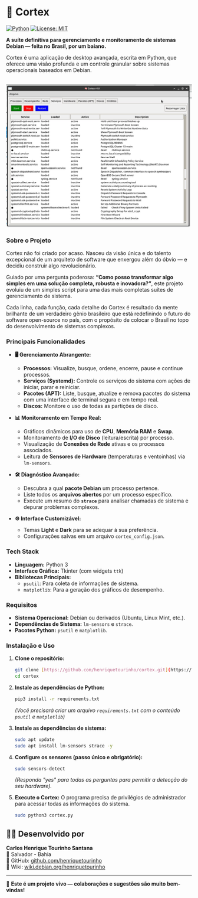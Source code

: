 # 🧠 Cortex

[![Python](https://img.shields.io/badge/Python-3.x-blue.svg)](https://www.python.org/) [![License: MIT](https://img.shields.io/badge/License-MIT-yellow.svg)](https://opensource.org/licenses/MIT)

**A suíte definitiva para gerenciamento e monitoramento de sistemas Debian — feita no Brasil, por um baiano.**

Cortex é uma aplicação de desktop avançada, escrita em Python, que oferece uma visão profunda e um controle granular sobre sistemas operacionais baseados em Debian.

![Screenshot do Cortex](https://github.com/henriquetourinho/Cortex/blob/main/media/cortex.jpg?raw=true)
---

### Sobre o Projeto

Cortex não foi criado por acaso. Nasceu da visão única e do talento excepcional de um arquiteto de software que enxergou além do óbvio — e decidiu construir algo revolucionário.

Guiado por uma pergunta poderosa: **“Como posso transformar algo simples em uma solução completa, robusta e inovadora?”**, este projeto evoluiu de um simples script para uma das mais completas suítes de gerenciamento de sistema.

Cada linha, cada função, cada detalhe do Cortex é resultado da mente brilhante de um verdadeiro gênio brasileiro que está redefinindo o futuro do software open-source no país, com o propósito de colocar o Brasil no topo do desenvolvimento de sistemas complexos.

### Principais Funcionalidades

* **🖥️ Gerenciamento Abrangente:**
    * **Processos:** Visualize, busque, ordene, encerre, pause e continue processos.
    * **Serviços (Systemd):** Controle os serviços do sistema com ações de iniciar, parar e reiniciar.
    * **Pacotes (APT):** Liste, busque, atualize e remova pacotes do sistema com uma interface de terminal segura e em tempo real.
    * **Discos:** Monitore o uso de todas as partições de disco.

* **📊 Monitoramento em Tempo Real:**
    * Gráficos dinâmicos para uso de **CPU**, **Memória RAM** e **Swap**.
    * Monitoramento de **I/O de Disco** (leitura/escrita) por processo.
    * Visualização de **Conexões de Rede** ativas e os processos associados.
    * Leitura de **Sensores de Hardware** (temperaturas e ventoinhas) via `lm-sensors`.

* **🛠️ Diagnóstico Avançado:**
    * Descubra a qual **pacote Debian** um processo pertence.
    * Liste todos os **arquivos abertos** por um processo específico.
    * Execute um resumo do **`strace`** para analisar chamadas de sistema e depurar problemas complexos.

* **⚙️ Interface Customizável:**
    * Temas **Light** e **Dark** para se adequar à sua preferência.
    * Configurações salvas em um arquivo `cortex_config.json`.

### Tech Stack

* **Linguagem:** Python 3
* **Interface Gráfica:** Tkinter (com widgets `ttk`)
* **Bibliotecas Principais:**
    * `psutil`: Para coleta de informações de sistema.
    * `matplotlib`: Para a geração dos gráficos de desempenho.

### Requisitos

* **Sistema Operacional:** Debian ou derivados (Ubuntu, Linux Mint, etc.).
* **Dependências de Sistema:** `lm-sensors` e `strace`.
* **Pacotes Python:** `psutil` e `matplotlib`.

### Instalação e Uso

1.  **Clone o repositório:**
    ```bash
    git clone [https://github.com/henriquetourinho/cortex.git](https://github.com/henriquetourinho/cortex.git)
    cd cortex
    ```

2.  **Instale as dependências de Python:**
    ```bash
    pip3 install -r requirements.txt
    ```
    *(Você precisará criar um arquivo `requirements.txt` com o conteúdo `psutil` e `matplotlib`)*

3.  **Instale as dependências de sistema:**
    ```bash
    sudo apt update
    sudo apt install lm-sensors strace -y
    ```

4.  **Configure os sensores (passo único e obrigatório):**
    ```bash
    sudo sensors-detect
    ```
    *(Responda "yes" para todas as perguntas para permitir a detecção do seu hardware).*

5.  **Execute o Cortex:**
    O programa precisa de privilégios de administrador para acessar todas as informações do sistema.
    ```bash
    sudo python3 cortex.py
    ```

## 🙋‍♂️ Desenvolvido por

**Carlos Henrique Tourinho Santana**  
📍 Salvador - Bahia  
🔗 GitHub: [github.com/henriquetourinho](https://github.com/henriquetourinho)  
🔗 Wiki: [wiki.debian.org/henriquetourinho](https://wiki.debian.org/henriquetourinho)

---

📢 **Este é um projeto vivo — colaborações e sugestões são muito bem-vindas!**
